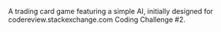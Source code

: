 A trading card game featuring a simple AI, initially designed for codereview.stackexchange.com Coding Challenge #2.
